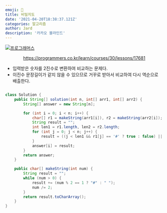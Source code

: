 ```yaml
---
emoji: 🧢
title: 비밀지도
date: '2021-04-20T18:38:37.121Z'
categories: 알고리즘
author: Jard
description: '카카오 블라인드'
---
```


[![프로그래머스](https://file.newswire.co.kr/data/datafile2/thumb_640/2021/06/1993996598_20210610150326_5364622170.jpg)](https://programmers.co.kr/learn/courses/30/lessons/17681)

<div style="text-align:center"><a href="https://programmers.co.kr/learn/courses/30/lessons/17681">https://programmers.co.kr/learn/courses/30/lessons/17681</a></div>

- 입력받은 숫자를 2진수로 변환하여 비교하는 문제다.
- 이진수 문장길이가 같지 않을 수 있으므로 거꾸로 받아서 비교하여 다시 역순으로 배출한다.

```java

class Solution {
    public String[] solution(int n, int[] arr1, int[] arr2) {
        String[] answer = new String[n];

        for (int i = 0; i < n; i++) {
            char[] r1 = makeString(arr1[i]), r2 = makeString(arr2[i]);
            String result = "";
            int len1 = r1.length, len2 = r2.length;
            for (int j = 0; j < n; j++) {
                result = ((j < len1 && r1[j] == '#' ? true : false) || (j < len2 && r2[j] == '#' ? true : false) ? "#": " ") + result;
            }
            answer[i] = result;
        }
        return answer;
    }

    public char[] makeString(int num) {
        String result = "";
        while (num > 0) {
            result += (num % 2 == 1 ? "#" : " ");
            num /= 2;
        }
        return result.toCharArray();
    }
}


```

